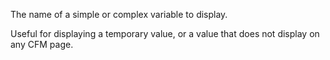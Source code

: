 The name of a simple or complex variable to display.

Useful for displaying a temporary value, or a value that
does not display on any CFM page.
